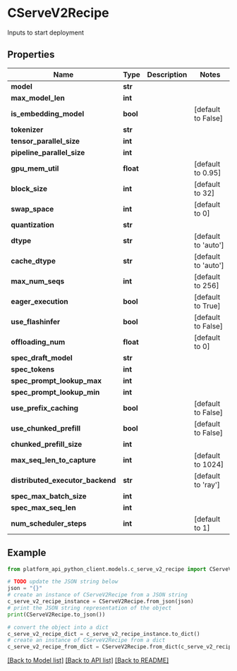 # CServeV2Recipe

Inputs to start deployment

## Properties

Name | Type | Description | Notes
------------ | ------------- | ------------- | -------------
**model** | **str** |  | 
**max_model_len** | **int** |  | 
**is_embedding_model** | **bool** |  | [default to False]
**tokenizer** | **str** |  | 
**tensor_parallel_size** | **int** |  | 
**pipeline_parallel_size** | **int** |  | 
**gpu_mem_util** | **float** |  | [default to 0.95]
**block_size** | **int** |  | [default to 32]
**swap_space** | **int** |  | [default to 0]
**quantization** | **str** |  | 
**dtype** | **str** |  | [default to 'auto']
**cache_dtype** | **str** |  | [default to 'auto']
**max_num_seqs** | **int** |  | [default to 256]
**eager_execution** | **bool** |  | [default to True]
**use_flashinfer** | **bool** |  | [default to False]
**offloading_num** | **float** |  | [default to 0]
**spec_draft_model** | **str** |  | 
**spec_tokens** | **int** |  | 
**spec_prompt_lookup_max** | **int** |  | 
**spec_prompt_lookup_min** | **int** |  | 
**use_prefix_caching** | **bool** |  | [default to False]
**use_chunked_prefill** | **bool** |  | [default to False]
**chunked_prefill_size** | **int** |  | 
**max_seq_len_to_capture** | **int** |  | [default to 1024]
**distributed_executor_backend** | **str** |  | [default to 'ray']
**spec_max_batch_size** | **int** |  | 
**spec_max_seq_len** | **int** |  | 
**num_scheduler_steps** | **int** |  | [default to 1]

## Example

```python
from platform_api_python_client.models.c_serve_v2_recipe import CServeV2Recipe

# TODO update the JSON string below
json = "{}"
# create an instance of CServeV2Recipe from a JSON string
c_serve_v2_recipe_instance = CServeV2Recipe.from_json(json)
# print the JSON string representation of the object
print(CServeV2Recipe.to_json())

# convert the object into a dict
c_serve_v2_recipe_dict = c_serve_v2_recipe_instance.to_dict()
# create an instance of CServeV2Recipe from a dict
c_serve_v2_recipe_from_dict = CServeV2Recipe.from_dict(c_serve_v2_recipe_dict)
```
[[Back to Model list]](../README.md#documentation-for-models) [[Back to API list]](../README.md#documentation-for-api-endpoints) [[Back to README]](../README.md)


